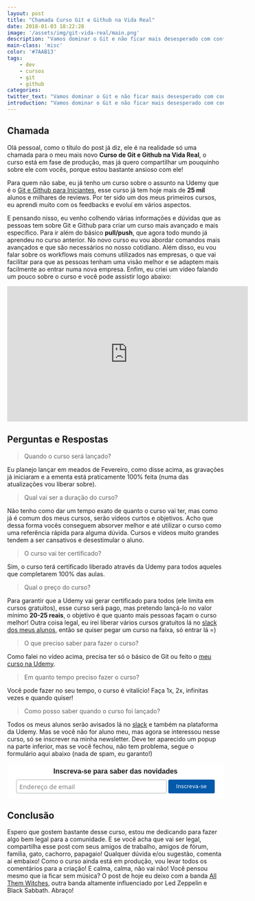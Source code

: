 ```yaml
---
layout: post
title: "Chamada Curso Git e Github na Vida Real"
date: 2018-01-03 18:22:28
image: '/assets/img/git-vida-real/main.png'
description: "Vamos dominar o Git e não ficar mais desesperado com conflitos e arquivos perdidos!"
main-class: 'misc'
color: '#7AAB13'
tags:
    - dev
    - cursos
    - git
    - github
categories:
twitter_text: "Vamos dominar o Git e não ficar mais desesperado com conflitos e arquivos perdidos!"
introduction: "Vamos dominar o Git e não ficar mais desesperado com conflitos e arquivos perdidos!"
---
```


## Chamada

Olá pessoal, como o título do post já diz, ele é na realidade só uma chamada para o meu mais novo **Curso de Git e Github na Vida Real**, o curso está em fase de produção, mas já quero compartilhar um pouquinho sobre ele com vocês, porque estou bastante ansioso com ele!

Para quem não sabe, eu já tenho um curso sobre o assunto na Udemy que é o [Git e Github para Iniciantes](https://www.udemy.com/git-e-github-para-iniciantes/), esse curso já tem hoje mais de **25 mil** alunos e milhares de reviews. Por ter sido um dos meus primeiros cursos, eu aprendi muito com os feedbacks e evoluí em vários aspectos.

E pensando nisso, eu venho colhendo várias informações e dúvidas que as pessoas tem sobre Git e Github para criar um curso mais avançado e mais específico. Para ir além do básico **pull/push**, que agora todo mundo já aprendeu no curso anterior. No novo curso eu vou abordar comandos mais avançados e que são necessários no nosso cotidiano. Além disso, eu vou falar sobre os workflows mais comuns utilizados nas empresas, o que vai facilitar para que as pessoas tenham uma visão melhor e se adaptem mais facilmente ao entrar numa nova empresa. Enfim, eu criei um vídeo falando um pouco sobre o curso e você pode assistir logo abaixo:

<iframe width="560" height="315" src="https://www.youtube.com/embed/SycgKYTKS5Q" frameborder="0" gesture="media" allow="encrypted-media" allowfullscreen></iframe>

## Perguntas e Respostas

> Quando o curso será lançado?

Eu planejo lançar em meados de Fevereiro, como disse acima, as gravações já iniciaram e a ementa está praticamente 100% feita (numa das atualizações vou liberar sobre).

> Qual vai ser a duração do curso?

Não tenho como dar um tempo exato de quanto o curso vai ter, mas como já é comum dos meus cursos, serão vídeos curtos e objetivos. Acho que dessa forma vocês conseguem absorver melhor e até utilizar o curso como uma referência rápida para alguma dúvida. Cursos e vídeos muito grandes tendem a ser cansativos e desestimular o aluno.

> O curso vai ter certificado?

Sim, o curso terá certificado liberado através da Udemy para todos aqueles que completarem 100% das aulas.

> Qual o preço do curso?

Para garantir que a Udemy vai gerar certificado para todos (ele limita em cursos gratuitos), esse curso será pago, mas pretendo lançá-lo no valor mínimo **20-25 reais**, o objetivo é que quanto mais pessoas façam o curso melhor! Outra coisa legal, eu irei liberar vários cursos gratuitos lá no [slack dos meus alunos](https://slack-willianjusten.herokuapp.com), então se quiser pegar um curso na faixa, só entrar lá =)

> O que preciso saber para fazer o curso?

Como falei no vídeo acima, precisa ter só o básico de Git ou feito o [meu curso na Udemy](https://www.udemy.com/git-e-github-para-iniciantes/).

> Em quanto tempo preciso fazer o curso?

Você pode fazer no seu tempo, o curso é vitalício! Faça 1x, 2x, infinitas vezes e quando quiser!

> Como posso saber quando o curso foi lançado?

Todos os meus alunos serão avisados lá no [slack](https://slack-willianjusten.herokuapp.com) e também na plataforma da Udemy. Mas se você não for aluno meu, mas agora se interessou nesse curso, só se inscrever na minha newsletter. Deve ter aparecido um popup na parte inferior, mas se você fechou, não tem problema, segue o formulário aqui abaixo (nada de spam, eu garanto!)

<!-- Begin MailChimp Signup Form -->
<style type="text/css">
	#mc_embed_signup{background:#fff; clear:left; font:14px Helvetica,Arial,sans-serif; width:100%;}
    .button { background: rgb(3, 89, 170) !important;}
	/* Add your own MailChimp form style overrides in your site stylesheet or in this style block.
	   We recommend moving this block and the preceding CSS link to the HEAD of your HTML file. */

       #mc_embed_signup form {text-align:center; padding:10px 0 10px 0;}
        .mc-field-group { display: inline-block; } /* positions input field horizontally */
        #mc_embed_signup input.email {font-family:"Open Sans","Helvetica Neue",Arial,Helvetica,Verdana,sans-serif; font-size: 15px; border: 1px solid #ABB0B2;  -webkit-border-radius: 3px; -moz-border-radius: 3px; border-radius: 3px; color: #343434; background-color: #fff; box-sizing:border-box; height:32px; padding: 0px 0.4em; display: inline-block; margin: 0; width:350px; vertical-align:top;}
        #mc_embed_signup label {display:block; font-size:16px; padding-bottom:10px; font-weight:bold;}
        #mc_embed_signup .clear {display: inline-block;} /* positions button horizontally in line with input */
        #mc_embed_signup .button {font-size: 13px; border: none; -webkit-border-radius: 3px; -moz-border-radius: 3px; border-radius: 3px; letter-spacing: .03em; color: #fff; background-color: #aaa; box-sizing:border-box; height:32px; line-height:32px; padding:0 18px; display: inline-block; margin: 0; transition: all 0.23s ease-in-out 0s;}
        #mc_embed_signup .button:hover {background-color:#777; cursor:pointer;}
        #mc_embed_signup div#mce-responses {float:left; top:-1.4em; padding:0em .5em 0em .5em; overflow:hidden; width:90%;margin: 0 5%; clear: both;}
        #mc_embed_signup div.response {margin:1em 0; padding:1em .5em .5em 0; font-weight:bold; float:left; top:-1.5em; z-index:1; width:80%;}
        #mc_embed_signup #mce-error-response {display:none;}
        #mc_embed_signup #mce-success-response {color:#529214; display:none;}
        #mc_embed_signup label.error {display:block; float:none; width:auto; margin-left:1.05em; text-align:left; padding:.5em 0;}
        @media (max-width: 768px) {
            #mc_embed_signup input.email {width:100%; margin-bottom:5px;}
            #mc_embed_signup .clear {display: block; width: 100% }
            #mc_embed_signup .button {width: 100%; margin:0; }
        }
</style>
<div id="mc_embed_signup">
<form action="https://willianjusten.us14.list-manage.com/subscribe/post?u=4697443522f6e465b6cf0d979&amp;id=aa8858c4f2" method="post" id="mc-embedded-subscribe-form" name="mc-embedded-subscribe-form" class="validate" target="_blank" novalidate>
    <div id="mc_embed_signup_scroll">
	<label for="mce-EMAIL">Inscreva-se para saber das novidades</label>
	<input type="email" value="" name="EMAIL" class="email" id="mce-EMAIL" placeholder="Endereço de email" required>
    <!-- real people should not fill this in and expect good things - do not remove this or risk form bot signups-->
    <div style="position: absolute; left: -5000px;" aria-hidden="true"><input type="text" name="b_4697443522f6e465b6cf0d979_aa8858c4f2" tabindex="-1" value=""></div>
    <div class="clear"><input type="submit" value="Inscreva-se" name="subscribe" id="mc-embedded-subscribe" class="button"></div>
    </div>
</form>
</div>

<!--End mc_embed_signup-->

## Conclusão

Espero que gostem bastante desse curso, estou me dedicando para fazer algo bem legal para a comunidade. E se você acha que vai ser legal, compartilha esse post com seus amigos de trabalho, amigos de fórum, família, gato, cachorro, papagaio! Qualquer dúvida e/ou sugestão, comenta aí embaixo! Como o curso ainda está em produção, vou levar todos os comentários para a criação! E calma, calma, não vai não! Você pensou mesmo que ia ficar sem música? O post de hoje eu deixo com a banda [All Them Witches](https://open.spotify.com/artist/29Wmfm1CojrjQ3aQP0FI65), outra banda altamente influenciado por Led Zeppelin e Black Sabbath. Abraço!
